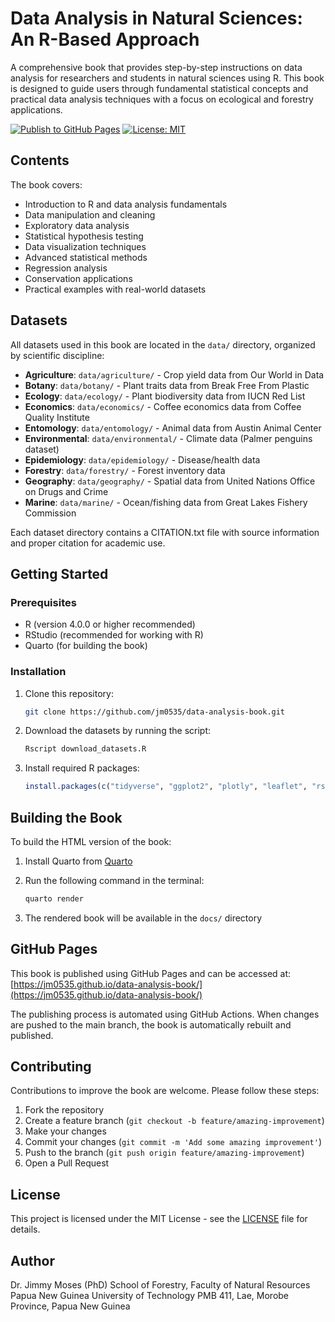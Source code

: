 # Data Analysis in Natural Sciences: An R-Based Approach

A comprehensive book that provides step-by-step instructions on data analysis for researchers and students in natural sciences using R. This book is designed to guide users through fundamental statistical concepts and practical data analysis techniques with a focus on ecological and forestry applications.

[![Publish to GitHub Pages](https://github.com/jm0535/data-analysis-book/actions/workflows/publish.yml/badge.svg)](https://github.com/jm0535/data-analysis-book/actions/workflows/publish.yml)
[![License: MIT](https://img.shields.io/badge/License-MIT-yellow.svg)](https://opensource.org/licenses/MIT)

## Contents

The book covers:

- Introduction to R and data analysis fundamentals
- Data manipulation and cleaning
- Exploratory data analysis
- Statistical hypothesis testing
- Data visualization techniques
- Advanced statistical methods
- Regression analysis
- Conservation applications
- Practical examples with real-world datasets

## Datasets

All datasets used in this book are located in the `data/` directory, organized by scientific discipline:

- **Agriculture**: `data/agriculture/` - Crop yield data from Our World in Data
- **Botany**: `data/botany/` - Plant traits data from Break Free From Plastic
- **Ecology**: `data/ecology/` - Plant biodiversity data from IUCN Red List
- **Economics**: `data/economics/` - Coffee economics data from Coffee Quality Institute
- **Entomology**: `data/entomology/` - Animal data from Austin Animal Center
- **Environmental**: `data/environmental/` - Climate data (Palmer penguins dataset)
- **Epidemiology**: `data/epidemiology/` - Disease/health data
- **Forestry**: `data/forestry/` - Forest inventory data
- **Geography**: `data/geography/` - Spatial data from United Nations Office on Drugs and Crime
- **Marine**: `data/marine/` - Ocean/fishing data from Great Lakes Fishery Commission

Each dataset directory contains a CITATION.txt file with source information and proper citation for academic use.

## Getting Started

### Prerequisites

- R (version 4.0.0 or higher recommended)
- RStudio (recommended for working with R)
- Quarto (for building the book)

### Installation

1. Clone this repository:

   ```bash
   git clone https://github.com/jm0535/data-analysis-book.git
   ```

2. Download the datasets by running the script:

   ```r
   Rscript download_datasets.R
   ```

3. Install required R packages:

   ```r
   install.packages(c("tidyverse", "ggplot2", "plotly", "leaflet", "rstatix", "knitr", "rmarkdown"))
   ```

## Building the Book

To build the HTML version of the book:

1. Install Quarto from [Quarto](https://quarto.org/)
2. Run the following command in the terminal:

   ```bash
   quarto render
   ```

3. The rendered book will be available in the `docs/` directory

## GitHub Pages

This book is published using GitHub Pages and can be accessed at:
[https://jm0535.github.io/data-analysis-book/](https://jm0535.github.io/data-analysis-book/)

The publishing process is automated using GitHub Actions. When changes are pushed to the main branch, the book is automatically rebuilt and published.

## Contributing

Contributions to improve the book are welcome. Please follow these steps:

1. Fork the repository
2. Create a feature branch (`git checkout -b feature/amazing-improvement`)
3. Make your changes
4. Commit your changes (`git commit -m 'Add some amazing improvement'`)
5. Push to the branch (`git push origin feature/amazing-improvement`)
6. Open a Pull Request

## License

This project is licensed under the MIT License - see the [LICENSE](LICENSE) file for details.

## Author

Dr. Jimmy Moses (PhD)
School of Forestry, Faculty of Natural Resources
Papua New Guinea University of Technology
PMB 411, Lae, Morobe Province, Papua New Guinea
